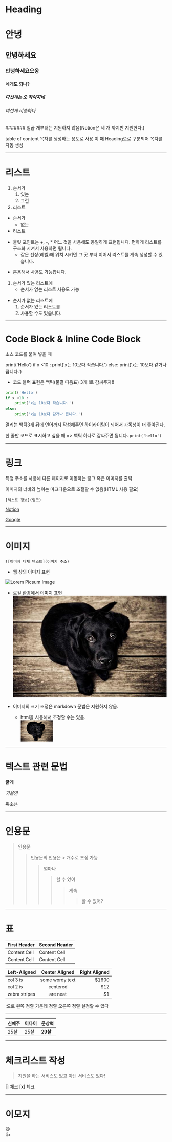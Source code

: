 # Heading
# 안녕
## 안녕하세요
### 안녕하세요오옹
#### 네개도 되나?
##### 다섯개는 오 작아지네
###### 여섯개 비슷하다
####### 일곱 개부터는 지원하지 않음(Notion은 세 개 까지만 지원한다.)

table of content
목차를 생성하는 용도로 사용
이 때 Heading으로 구분되어 목차를 자동 생성

---

# 리스트
1. 순서가
    1. 있는
    2. 그런
2. 리스트

- 순서가
    - 없는
- 리스트

* 불릿 포인트는 +, -, * 어느 것을 사용해도 동일하게 표현됩니다. 편하게 리스트를 구조화 시켜서 사용하면 됩니다.
    * 같은 선상(레벨)에 위치 시키면 그 곳 부터 이어서 리스트를 계속 생성할 수 있습니다.
+ 혼용해서 사용도 가능합니다.
1. 순서가 있는 리스트에
    + 순서가 없는 리스트 사용도 가능
* 순서가 없는 리스트에
    1. 순서가 있는 리스트를
    2. 사용할 수도 있습니다.

---
# Code Block & Inline Code Block

소스 코드를 붙여 넣을 때

print('Hello')
if x <10 :
    print('x는 10보다 작습니다.')
else: 
    print('x는 10보다 같거나 큽니다.')

* 코드 블럭 표현은 백틱(물결 따옴표) 3개!!로 감싸주자!!
```python
print('Hello')
if x <10 :
    print('x는 10보다 작습니다.')
else: 
    print('x는 10보다 같거나 큽니다.')
```

열리는 백틱3개 뒤에 언어까지 작성해주면 하이라이팅이 되어서 가독성이 더 좋아진다.

한 줄만 코드로 표시하고 싶을 때
=> 백틱 하나로 감싸주면 됩니다. `print('hello')`

---
# 링크

특정 주소를 사용해 다른 페이지로 이동하는 링크 혹은 이미지를 출력

이미지의 너비와 높이는 마크다운으로 조절할 수 없음(HTML 사용 필요)

`[텍스트 정보](링크)`

[Notion](https://www.notion.so/Markdown-5b00adcd818344448fb73e07dbbfc3ed)

[Google](https://google.com)


---
# 이미지
`![이미지 대체 텍스트](이미지 주소)`

* 웹 상의 이미지 표현

![Lorem Picsum Image](https://picsum.photos/500/300)


* 로컬 환경에서 이미지 표현
![Local Image](./img.jpg)


* 이미지의 크기 조정은 markdown 문법은 지원하지 않음. 
    * html을 사용해서 조정할 수는 있음.  
        <img src = img.jpg width = "100" >


---
# 텍스트 관련 문법

**굵게**

*기울임*

~~취소선~~


---
# 인용문
> 인용문
>>인용문의 인용은 > 개수로 조정 가능
>>> 얼마나
>>>> 할 수 있어
>>>>> 계속
>>>>>> 할 수 있어?

---
# 표
| First Header  | Second Header |
| ------------- | ------------- |
| Content Cell  | Content Cell  |
| Content Cell  | Content Cell  |


| Left-Aligned  | Center Aligned  | Right Aligned |
| :------------ |:---------------:| -----:|
| col 3 is      | some wordy text | $1600 |
| col 2 is      | centered        |   $12 |
| zebra stripes | are neat        |    $1 |

:으로 왼쪽 정렬 가운데 정렬 오른쪽 정렬 설정할 수 있다

---

|신예주|이다이|문상혁|
|-----|-----|-----|
|25살|25살|**29살**|

---
# 체크리스트 작성
> 지원을 하는 서비스도 있고 아닌 서비스도 있다!

[] 체크
[x] 체크

---
# 이모지

:smile:   
:+1:



